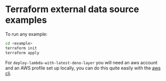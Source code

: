 # Terraform external data source examples 

To run any example:

```bash
cd <example>
terraform init
terraform apply
```

For `deploy-lambda-with-latest-deno-layer` you will need an aws account and an AWS profile set up locally, you can do this quite easily with the [aws cli](https://docs.aws.amazon.com/cli/latest/userguide/cli-chap-configure.html).